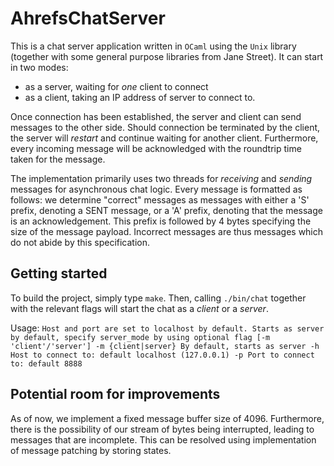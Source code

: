 # AhrefsChatServer
This is a chat server application written in `OCaml` using the `Unix` library (together with some general purpose libraries from Jane Street). It can start in two modes:
* as a server, waiting for *one* client to connect
* as a client, taking an IP address of server to connect to.

Once connection has been established, the server and client can send messages to the other side. Should connection be terminated by the client, the server will _restart_ and continue waiting for another client. Furthermore, every incoming message will be acknowledged with the roundtrip time taken for the message.

The implementation primarily uses two threads for _receiving_ and _sending_ messages for asynchronous chat logic. Every message is formatted as follows: we determine "correct" messages as messages with either a 'S' prefix, denoting a SENT message, or a 'A' prefix, denoting that the message is an acknowledgement. This prefix is followed by 4 bytes specifying the size of the message payload. Incorrect messages are thus messages which do not abide by this specification.

## Getting started
To build the project, simply type `make`. Then, calling `./bin/chat` together with the relevant flags will start the chat as a _client_ or a _server_.

Usage: `
Host and port are set to localhost by default. Starts as server by default, specify server_mode by using optional flag [-m 'client'/'server']
  -m {client|server} By default, starts as server
  -h Host to connect to: default localhost (127.0.0.1)
  -p Port to connect to: default 8888
`

## Potential room for improvements
As of now, we implement a fixed message buffer size of 4096. Furthermore, there is the possibility of our stream of bytes being interrupted, leading to messages that are incomplete. This can be resolved using implementation of message patching by storing states.  